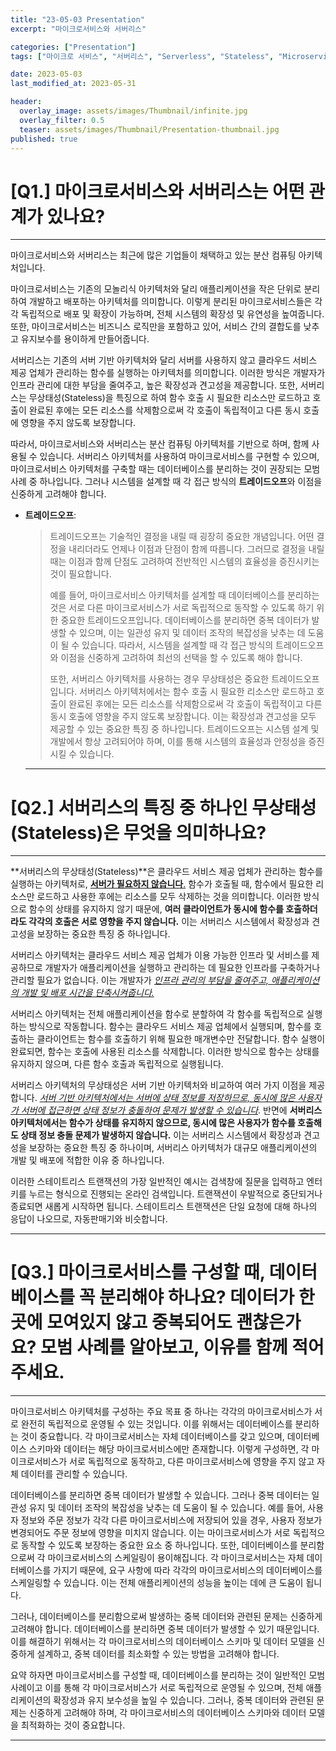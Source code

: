 ```yaml
---
title: "23-05-03 Presentation"
excerpt: "마이크로서비스와 서버리스"

categories: ["Presentation"]
tags: ["마이크로 서비스", "서버리스", "Serverless", "Stateless", "Microservice"]

date: 2023-05-03
last_modified_at: 2023-05-31

header:
  overlay_image: assets/images/Thumbnail/infinite.jpg
  overlay_filter: 0.5 
  teaser: assets/images/Thumbnail/Presentation-thumbnail.jpg
published: true
---
```


# [Q1.] 마이크로서비스와 서버리스는 어떤 관계가 있나요?

---

마이크로서비스와 서버리스는 최근에 많은 기업들이 채택하고 있는 분산 컴퓨팅 아키텍처입니다.

마이크로서비스는 기존의 모놀리식 아키텍처와 달리 애플리케이션을 작은 단위로 분리하여 개발하고 배포하는 아키텍처를 의미합니다. 이렇게 분리된 마이크로서비스들은 각각 독립적으로 배포 및 확장이 가능하며, 전체 시스템의 확장성 및 유연성을 높여줍니다. 또한, 마이크로서비스는 비즈니스 로직만을 포함하고 있어, 서비스 간의 결합도를 낮추고 유지보수를 용이하게 만들어줍니다.

서버리스는 기존의 서버 기반 아키텍처와 달리 서버를 사용하지 않고 클라우드 서비스 제공 업체가 관리하는 함수를 실행하는 아키텍처를 의미합니다. 이러한 방식은 개발자가 인프라 관리에 대한 부담을 줄여주고, 높은 확장성과 견고성을 제공합니다. 또한, 서버리스는 무상태성(Stateless)을 특징으로 하여 함수 호출 시 필요한 리소스만 로드하고 호출이 완료된 후에는 모든 리소스를 삭제함으로써 각 호출이 독립적이고 다른 동시 호출에 영향을 주지 않도록 보장합니다.

따라서, 마이크로서비스와 서버리스는 분산 컴퓨팅 아키텍처를 기반으로 하며, 함께 사용될 수 있습니다. 서버리스 아키텍처를 사용하여 마이크로서비스를 구현할 수 있으며, 마이크로서비스 아키텍처를 구축할 때는 데이터베이스를 분리하는 것이 권장되는 모범 사례 중 하나입니다. 그러나 시스템을 설계할 때 각 접근 방식의 **트레이드오프**와 이점을 신중하게 고려해야 합니다.

- **트레이드오프**:

  > 트레이드오프는 기술적인 결정을 내릴 때 굉장히 중요한 개념입니다. 어떤 결정을 내리더라도 언제나 이점과 단점이 함께 따릅니다. 그러므로 결정을 내릴 때는 이점과 함께 단점도 고려하여 전반적인 시스템의 효율성을 증진시키는 것이 필요합니다.
  >
  > 예를 들어, 마이크로서비스 아키텍처를 설계할 때 데이터베이스를 분리하는 것은 서로 다른 마이크로서비스가 서로 독립적으로 동작할 수 있도록 하기 위한 중요한 트레이드오프입니다. 데이터베이스를 분리하면 중복 데이터가 발생할 수 있으며, 이는 일관성 유지 및 데이터 조작의 복잡성을 낮추는 데 도움이 될 수 있습니다. 따라서, 시스템을 설계할 때 각 접근 방식의 트레이드오프와 이점을 신중하게 고려하여 최선의 선택을 할 수 있도록 해야 합니다.
  >
  > 또한, 서버리스 아키텍처를 사용하는 경우 무상태성은 중요한 트레이드오프입니다. 서버리스 아키텍처에서는 함수 호출 시 필요한 리소스만 로드하고 호출이 완료된 후에는 모든 리소스를 삭제함으로써 각 호출이 독립적이고 다른 동시 호출에 영향을 주지 않도록 보장합니다. 이는 확장성과 견고성을 모두 제공할 수 있는 중요한 특징 중 하나입니다. 트레이드오프는 시스템 설계 및 개발에서 항상 고려되어야 하며, 이를 통해 시스템의 효율성과 안정성을 증진시킬 수 있습니다.

  ---

# [Q2.] 서버리스의 특징 중 하나인 무상태성(Stateless)은 무엇을 의미하나요?

---

**서버리스의 무상태성(Stateless)**은 클라우드 서비스 제공 업체가 관리하는 함수를 실행하는 아키텍처로, <u>**서버가 필요하지 않습니다**.</u> 함수가 호출될 때, 함수에서 필요한 리소스만 로드하고 사용한 후에는 리소스를 모두 삭제하는 것을 의미합니다. 이러한 방식으로 함수의 상태를 유지하지 않기 때문에, **여러 클라이언트가 동시에 함수를 호출하더라도 각각의 호출은 서로 영향을 주지 않습니다.** 이는 서버리스 시스템에서 확장성과 견고성을 보장하는 중요한 특징 중 하나입니다.

서버리스 아키텍처는 클라우드 서비스 제공 업체가 이용 가능한 인프라 및 서비스를 제공하므로 개발자가 애플리케이션을 실행하고 관리하는 데 필요한 인프라를 구축하거나 관리할 필요가 없습니다. 이는 개발자가 <u>*인프라 관리의 부담을 줄여주고, 애플리케이션의 개발 및 배포 시간을 단축시켜줍니다.*</u>

서버리스 아키텍처는 전체 애플리케이션을 함수로 분할하여 각 함수를 독립적으로 실행하는 방식으로 작동합니다. 함수는 클라우드 서비스 제공 업체에서 실행되며, 함수를 호출하는 클라이언트는 함수를 호출하기 위해 필요한 매개변수만 전달합니다. 함수 실행이 완료되면, 함수는 호출에 사용된 리소스를 삭제합니다. 이러한 방식으로 함수는 상태를 유지하지 않으며, 다른 함수 호출과 독립적으로 실행됩니다.

서버리스 아키텍처의 무상태성은 서버 기반 아키텍처와 비교하여 여러 가지 이점을 제공합니다. *<u>서버 기반 아키텍처에서는 서버에 상태 정보를 저장하므로, 동시에 많은 사용자가 서버에 접근하면 상태 정보가 충돌하여 문제가 발생할 수 있습니다</u>*. 반면에 **서버리스 아키텍처에서는 함수가 상태를 유지하지 않으므로, 동시에 많은 사용자가 함수를 호출해도 상태 정보 충돌 문제가 발생하지 않습니다.** 이는 서버리스 시스템에서 확장성과 견고성을 보장하는 중요한 특징 중 하나이며, 서버리스 아키텍처가 대규모 애플리케이션의 개발 및 배포에 적합한 이유 중 하나입니다.

이러한 스테이트리스 트랜잭션의 가장 일반적인 예시는 검색창에 질문을 입력하고 엔터키를 누르는 형식으로 진행되는 온라인 검색입니다. 트랜잭션이 우발적으로 중단되거나 종료되면 새롭게 시작하면 됩니다. 스테이트리스 트랜잭션은 단일 요청에 대해 하나의 응답이 나오므로, 자동판매기와 비슷합니다.

---

# [Q3.] 마이크로서비스를 구성할 때, 데이터베이스를 꼭 분리해야 하나요? 데이터가 한 곳에 모여있지 않고 중복되어도 괜찮은가요? 모범 사례를 알아보고, 이유를 함께 적어주세요.

---

마이크로서비스 아키텍처를 구성하는 주요 목표 중 하나는 각각의 마이크로서비스가 서로 완전히 독립적으로 운영될 수 있는 것입니다. 이를 위해서는 데이터베이스를 분리하는 것이 중요합니다. 각 마이크로서비스는 자체 데이터베이스를 갖고 있으며, 데이터베이스 스키마와 데이터는 해당 마이크로서비스에만 존재합니다. 이렇게 구성하면, 각 마이크로서비스가 서로 독립적으로 동작하고, 다른 마이크로서비스에 영향을 주지 않고 자체 데이터를 관리할 수 있습니다.

데이터베이스를 분리하면 중복 데이터가 발생할 수 있습니다. 그러나 중복 데이터는 일관성 유지 및 데이터 조작의 복잡성을 낮추는 데 도움이 될 수 있습니다. 예를 들어, 사용자 정보와 주문 정보가 각각 다른 마이크로서비스에 저장되어 있을 경우, 사용자 정보가 변경되어도 주문 정보에 영향을 미치지 않습니다. 이는 마이크로서비스가 서로 독립적으로 동작할 수 있도록 보장하는 중요한 요소 중 하나입니다. 또한, 데이터베이스를 분리함으로써 각 마이크로서비스의 스케일링이 용이해집니다. 각 마이크로서비스는 자체 데이터베이스를 가지기 때문에, 요구 사항에 따라 각각의 마이크로서비스의 데이터베이스를 스케일링할 수 있습니다. 이는 전체 애플리케이션의 성능을 높이는 데에 큰 도움이 됩니다.

그러나, 데이터베이스를 분리함으로써 발생하는 중복 데이터와 관련된 문제는 신중하게 고려해야 합니다. 데이터베이스를 분리하면 중복 데이터가 발생할 수 있기 때문입니다. 이를 해결하기 위해서는 각 마이크로서비스의 데이터베이스 스키마 및 데이터 모델을 신중하게 설계하고, 중복 데이터를 최소화할 수 있는 방법을 고려해야 합니다.

요약 하자면 마이크로서비스를 구성할 때, 데이터베이스를 분리하는 것이 일반적인 모범 사례이고 이를 통해 각 마이크로서비스가 서로 독립적으로 운영될 수 있으며, 전체 애플리케이션의 확장성과 유지 보수성을 높일 수 있습니다. 그러나, 중복 데이터와 관련된 문제는 신중하게 고려해야 하며, 각 마이크로서비스의 데이터베이스 스키마와 데이터 모델을 최적화하는 것이 중요합니다.



---